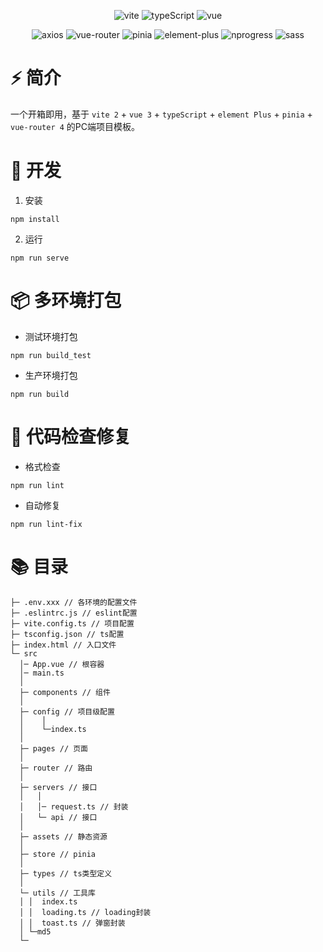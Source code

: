 <div align=center>
  
![vite](https://img.shields.io/badge/2.9.5-vite-orange)
![typeScript](https://img.shields.io/badge/4.4.0-typeScript-lightgrey)
![vue](https://img.shields.io/badge/3.2.33-vue-brightgreen)
  
</div>
<div align=center>

![axios](https://img.shields.io/badge/0.26.1-axios-ff69b4)
![vue-router](https://img.shields.io/badge/4.0.14-vue%20router-blueviolet)
![pinia](https://img.shields.io/badge/2.0.13-pinia-yellow)
![element-plus](https://img.shields.io/badge/2.1.11-element--plus-409EFF)
![nprogress](https://img.shields.io/badge/0.2.0-nprogress-red)
![sass](https://img.shields.io/badge/1.50.1-sass-orange)
  
</div>

# ⚡️ 简介

一个开箱即用，基于 `vite 2` + `vue 3` + `typeScript` + `element Plus` + `pinia` + `vue-router 4` 的PC端项目模板。

# 🚀 开发

1. 安装

```
npm install
```

2. 运行

```
npm run serve
```

# 📦️ 多环境打包

- 测试环境打包

```
npm run build_test
```

- 生产环境打包

```
npm run build
```

# 🔧 代码检查修复

- 格式检查

```
npm run lint
```

- 自动修复

```
npm run lint-fix
```

# 📚 目录

```
├─ .env.xxx // 各环境的配置文件
├─ .eslintrc.js // eslint配置
├─ vite.config.ts // 项目配置
├─ tsconfig.json // ts配置
├─ index.html // 入口文件
└─ src
  │─ App.vue // 根容器
  │─ main.ts
  │  
  ├─ components // 组件
  │          
  ├─ config // 项目级配置
  │    │
  │    └─index.ts
  │      
  ├─ pages // 页面
  │                          
  ├─ router // 路由
  │          
  ├─ servers // 接口
  │   │  
  │   │─ request.ts // 封装
  │   └─ api // 接口
  │      
  ├─ assets // 静态资源
  │              
  ├─ store // pinia             
  │      
  ├─ types // ts类型定义
  │      
  └─ utils // 工具库
  │ │  index.ts
  │ │  loading.ts // loading封装
  │ │  toast.ts // 弹窗封装
  │ └─md5
  └─
```
